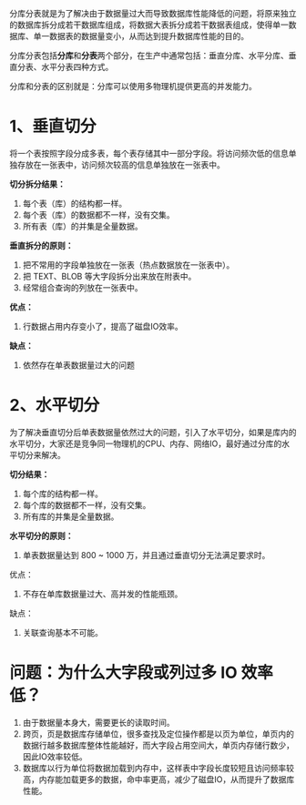 分库分表就是为了解决由于数据量过大而导致数据库性能降低的问题，将原来独立的数据库拆分成若干数据库组成，将数据大表拆分成若干数据表组成，使得单一数据库、单一数据表的数据量变小，从而达到提升数据库性能的目的。

分库分表包括**分库**和**分表**两个部分，在生产中通常包括：垂直分库、水平分库、垂直分表、水平分表四种方式。

分库和分表的区别就是：分库可以使用多物理机提供更高的并发能力。

# 1、垂直切分

将一个表按照字段分成多表，每个表存储其中一部分字段。将访问频次低的信息单独存放在一张表中，访问频次较高的信息单独放在一张表中。

**切分拆分结果：**

1. 每个表（库）的结构都一样。
2. 每个表（库）的数据都不一样，没有交集。
3. 所有表（库）的并集是全量数据。

**垂直拆分的原则：**

1. 把不常用的字段单独放在一张表（热点数据放在一张表中）。
2. 把 TEXT、BLOB 等大字段拆分出来放在附表中。
3. 经常组合查询的列放在一张表中。

**优点：**

1. 行数据占用内存变小了，提高了磁盘IO效率。

**缺点：**

1. 依然存在单表数据量过大的问题

# 2、水平切分

为了解决垂直切分后单表数据量依然过大的问题，引入了水平切分，如果是库内的水平切分，大家还是竞争同一物理机的CPU、内存、网络IO，最好通过分库的水平切分来解决。

**切分结果：**

1. 每个库的结构都一样。
2. 每个库的数据都不一样，没有交集。
3. 所有库的并集是全量数据。

**水平切分的原则：**

1. 单表数据量达到 800 ~ 1000 万，并且通过垂直切分无法满足要求时。

优点：

1. 不存在单库数据量过大、高并发的性能瓶颈。

缺点：

1. 关联查询基本不可能。

# 问题：为什么大字段或列过多 IO 效率低？

1. 由于数据量本身大，需要更长的读取时间。
2. 跨页，页是数据库存储单位，很多查找及定位操作都是以页为单位，单页内的数据行越多数据库整体性能越好，而大字段占用空间大，单页内存储行数少，因此IO效率较低。
3. 数据库以行为单位将数据加载到内存中，这样表中字段长度较短且访问频率较高，内存能加载更多的数据，命中率更高，减少了磁盘IO，从而提升了数据库性能。

